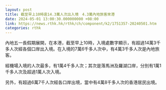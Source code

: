 ```yaml
---
layout: post
title: 截至早上10時逾14.3萬人次出入境　4.3萬內地旅客來港
date: 2024-05-01 13:00:30.000000000 +08:00
link: https://news.rthk.hk/rthk/ch/component/k2/1751357-20240501.htm
categories: rthk
---
```


內地五一長假期展開，在本港，截至早上10時，入境處數字顯示，有超過14萬3千多人次經各個口岸出入境。在入境的7萬6千多人次中，有4萬3千多人次是內地旅客。

經機場入境的人次最多，有1萬4千多人次；其次是落馬洲及羅湖口岸，分別有1萬1千多人次及超過1萬人次入境。

另外，有超過6萬7千人次經各口岸出境，當中有4萬8千多人次的香港居民出境。
